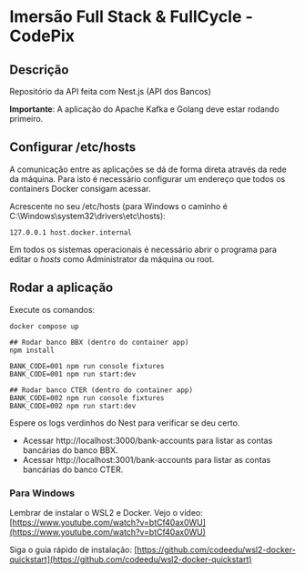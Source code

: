 # Imersão Full Stack & FullCycle - CodePix

## Descrição

Repositório da API feita com Nest.js (API dos Bancos)

**Importante**: A aplicação do Apache Kafka e Golang deve estar rodando primeiro.

## Configurar /etc/hosts

A comunicação entre as aplicações se dá de forma direta através da rede da máquina.
Para isto é necessário configurar um endereço que todos os containers Docker consigam acessar.

Acrescente no seu /etc/hosts (para Windows o caminho é C:\Windows\system32\drivers\etc\hosts):
```
127.0.0.1 host.docker.internal
```
Em todos os sistemas operacionais é necessário abrir o programa para editar o *hosts* como Administrator da máquina ou root.

## Rodar a aplicação

Execute os comandos:
```
docker compose up

## Rodar banco BBX (dentro do container app)
npm install

BANK_CODE=001 npm run console fixtures
BANK_CODE=001 npm run start:dev

## Rodar banco CTER (dentro do container app)
BANK_CODE=002 npm run console fixtures
BANK_CODE=002 npm run start:dev
```

Espere os logs verdinhos do Nest para verificar se deu certo.

* Acessar http://localhost:3000/bank-accounts para listar as contas bancárias do banco BBX.
* Acessar http://localhost:3001/bank-accounts para listar as contas bancárias do banco CTER.

### Para Windows 

Lembrar de instalar o WSL2 e Docker. Vejo o vídeo: [https://www.youtube.com/watch?v=btCf40ax0WU](https://www.youtube.com/watch?v=btCf40ax0WU) 

Siga o guia rápido de instalação: [https://github.com/codeedu/wsl2-docker-quickstart](https://github.com/codeedu/wsl2-docker-quickstart) 

